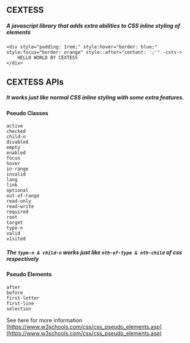 ## CEXTESS
##### A javascript library that adds extra abilities to CSS inline styling of elements
```
<div style="padding: 1rem;" style:hover="border: blue;" style:focus="border: orange" style::after="content: ';'" -cxts->
	HELLO WORLD BY CEXTESS
</div>
```
## CEXTESS APIs
##### It works just like normal CSS inline styling with some extra features.

#### Pseudo Classes
```
active
checked
child-n
disabled
empty
enabled
focus
hover
in-range
invalid
lang
link
optional
out-of-range
read-only
read-write
required
root
target
type-n
valid
visited
```
##### The ```type-n & child-n``` works just like ```nth-of-type & nth-child``` of css respectively

#### Pseudo Elements
```
after
before
first-letter
first-line
selection
```
See here for more information [https://www.w3schools.com/css/css_pseudo_elements.asp](https://www.w3schools.com/css/css_pseudo_elements.asp)